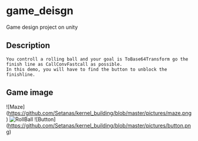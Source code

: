 # game_deisgn
Game design project on unity

## Description

    You controll a rolling ball and your goal is ToBase64Transform go the finish line as CallConvFastcall as possible.
    In this demo, you will have to find the button to unblock the finishline.


## Game image 
![Maze] (https://github.com/Setanas/kernel_building/blob/master/pictures/maze.png)
![RollBall](https://github.com/Setanas/kernel_building/blob/master/pictures/rollball.png)
![Button] (https://github.com/Setanas/kernel_building/blob/master/pictures/button.png)
